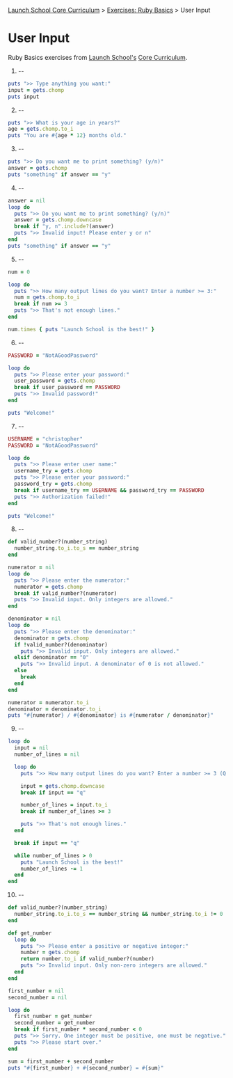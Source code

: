 [Launch School Core Curriculum][readme] >
[Exercises: Ruby Basics][ruby-basics] >
User Input

# User Input

Ruby Basics exercises from [Launch School's][launch-school] [Core Curriculum][core-curriculum].

1. --

```ruby
puts ">> Type anything you want:"
input = gets.chomp
puts input
```

2. --

```ruby
puts ">> What is your age in years?"
age = gets.chomp.to_i
puts "You are #{age * 12} months old."
```

3. --

```ruby
puts ">> Do you want me to print something? (y/n)"
answer = gets.chomp
puts "something" if answer == "y"
```

4. --

```ruby
answer = nil
loop do
  puts ">> Do you want me to print something? (y/n)"
  answer = gets.chomp.downcase
  break if "y, n".include?(answer)
  puts ">> Invalid input! Please enter y or n"
end
puts "something" if answer == "y"
```

5. --

```ruby
num = 0

loop do
  puts ">> How many output lines do you want? Enter a number >= 3:"
  num = gets.chomp.to_i
  break if num >= 3
  puts ">> That's not enough lines."
end

num.times { puts "Launch School is the best!" }
```

6. --

```ruby
PASSWORD = "NotAGoodPassword"

loop do
  puts ">> Please enter your password:"
  user_password = gets.chomp
  break if user_password == PASSWORD
  puts ">> Invalid password!"
end

puts "Welcome!"
```

7. --

```ruby
USERNAME = "christopher"
PASSWORD = "NotAGoodPassword"

loop do
  puts ">> Please enter user name:"
  username_try = gets.chomp
  puts ">> Please enter your password:"
  password_try = gets.chomp
  break if username_try == USERNAME && password_try == PASSWORD
  puts ">> Authorization failed!"
end

puts "Welcome!"
```

8. --

```ruby
def valid_number?(number_string)
  number_string.to_i.to_s == number_string
end

numerator = nil
loop do
  puts ">> Please enter the numerator:"
  numerator = gets.chomp
  break if valid_number?(numerator)
  puts ">> Invalid input. Only integers are allowed."
end

denominator = nil
loop do
  puts ">> Please enter the denominator:"
  denominator = gets.chomp
  if !valid_number?(denominator)
    puts ">> Invalid input. Only integers are allowed."
  elsif denominator == "0"
    puts ">> Invalid input. A denominator of 0 is not allowed."
  else
    break
  end
end

numerator = numerator.to_i
denominator = denominator.to_i
puts "#{numerator} / #{denominator} is #{numerator / denominator}"
```

9. --

```ruby
loop do
  input = nil
  number_of_lines = nil

  loop do
    puts ">> How many output lines do you want? Enter a number >= 3 (Q to quit):"

    input = gets.chomp.downcase
    break if input == "q"

    number_of_lines = input.to_i
    break if number_of_lines >= 3

    puts ">> That's not enough lines."
  end

  break if input == "q"

  while number_of_lines > 0
    puts "Launch School is the best!"
    number_of_lines -= 1
  end
end
```

10. --

```ruby
def valid_number?(number_string)
  number_string.to_i.to_s == number_string && number_string.to_i != 0
end

def get_number
  loop do
    puts ">> Please enter a positive or negative integer:"
    number = gets.chomp
    return number.to_i if valid_number?(number)
    puts ">> Invalid input. Only non-zero integers are allowed."
  end
end

first_number = nil
second_number = nil

loop do
  first_number = get_number
  second_number = get_number
  break if first_number * second_number < 0
  puts ">> Sorry. One integer must be positive, one must be negative."
  puts ">> Please start over."
end

sum = first_number + second_number
puts "#{first_number} + #{second_number} = #{sum}"
```

[readme]: /README.md
[ruby-basics]: ruby-basics-contents.md
[core-curriculum]: https://launchschool.com/courses
[launch-school]: https://launchschool.com
